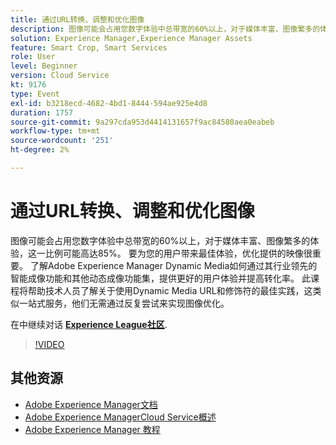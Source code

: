 ```yaml
---
title: 通过URL转换、调整和优化图像
description: 图像可能会占用您数字体验中总带宽的60%以上，对于媒体丰富、图像繁多的体验，这一比例可能高达85%。 要为您的用户带来最佳体验，优化提供的映像很重要。 了解Adobe Experience Manager Dynamic Media如何通过其行业领先的智能成像功能和其他动态成像功能集，提供更好的用户体验并提高转化率。 此课程将帮助技术人员了解关于使用Dynamic Media URL和修饰符的最佳实践，这类似一站式服务，他们无需通过反复尝试来实现图像优化。
solution: Experience Manager,Experience Manager Assets
feature: Smart Crop, Smart Services
role: User
level: Beginner
version: Cloud Service
kt: 9176
type: Event
exl-id: b3218ecd-4682-4bd1-8444-594ae925e4d8
duration: 1757
source-git-commit: 9a297cda953d4414131657f9ac84580aea0eabeb
workflow-type: tm+mt
source-wordcount: '251'
ht-degree: 2%

---
```


# 通过URL转换、调整和优化图像

图像可能会占用您数字体验中总带宽的60%以上，对于媒体丰富、图像繁多的体验，这一比例可能高达85%。 要为您的用户带来最佳体验，优化提供的映像很重要。 了解Adobe Experience Manager Dynamic Media如何通过其行业领先的智能成像功能和其他动态成像功能集，提供更好的用户体验并提高转化率。 此课程将帮助技术人员了解关于使用Dynamic Media URL和修饰符的最佳实践，这类似一站式服务，他们无需通过反复尝试来实现图像优化。

在中继续对话 **[Experience League社区](https://adobe.ly/3F58miP)**.

>[!VIDEO](https://video.tv.adobe.com/v/337847/?quality=12&learn=on&hidetitle=true)

## 其他资源

- [Adobe Experience Manager文档](https://experienceleague.adobe.com/docs/experience-manager-cloud-service.html)
- [Adobe Experience ManagerCloud Service概述](https://experienceleague.adobe.com/docs/experience-manager-cloud-service/overview/home.html)
- [Adobe Experience Manager 教程](https://experienceleague.adobe.com/docs/experience-manager-tutorials.html)
